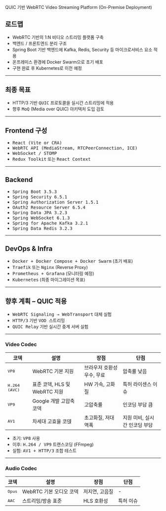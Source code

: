 QUIC 기반 WebRTC Video Streaming Platform (On-Premise Deployment)



## 로드맵

- WebRTC 기반의 1:N 비디오 스트리밍 플랫폼 구축
- 백엔드 / 프론트엔드 분리 구조
- Spring Boot 기반 백엔드에 Kafka, Redis, Security 등 마이크로서비스 요소 적용
- 온프레미스 환경에 Docker Swarm으로 초기 배포
- 구현 완료 후 Kubernetes로 이전 예정

---

## 최종 목표

- HTTP/3 기반 <kbd>QUIC</kbd> 프로토콜을 실시간 스트리밍에 적용
- 향후 <kbd>MoQ</kbd> (Media over QUIC) 아키텍처 도입 검토

---

## Frontend 구성

<ul>
  <li><kbd>React (Vite or CRA)</kbd></li>
  <li><kbd>WebRTC API (MediaStream, RTCPeerConnection, ICE)</kbd></li>
  <li><kbd>WebSocket / STOMP</kbd></li>
  <li><kbd>Redux Toolkit</kbd> 또는 <kbd>React Context</kbd></li>
</ul>

---

## Backend

<ul>
  <li><kbd>Spring Boot 3.5.3</kbd></li>
  <li><kbd>Spring Security 6.5.1</kbd></li>
  <li><kbd>Spring Authorization Server 1.5.1</kbd></li>
  <li><kbd>OAuth2 Resource Server 6.5.4</kbd></li>
  <li><kbd>Spring Data JPA 3.2.3</kbd></li>
  <li><kbd>Spring WebSocket 6.1.3</kbd></li>
  <li><kbd>Spring for Apache Kafka 3.2.1</kbd></li>
  <li><kbd>Spring Data Redis 3.2.3</kbd></li>
</ul>


---

## DevOps & Infra

<ul>
  <li><kbd>Docker + Docker Compose + Docker Swarm</kbd> (초기 배포)</li>
  <li><kbd>Traefik</kbd> 또는 <kbd>Nginx</kbd> (Reverse Proxy)</li>
  <li><kbd>Prometheus + Grafana</kbd> (모니터링 예정)</li>
  <li><kbd>Kubernetes</kbd> (최종 마이그레이션 목표)</li>
</ul>

---

## 향후 계획 – QUIC 적용

<ul>
  <li><kbd>WebRTC Signaling → WebTransport</kbd> 대체 실험</li>
  <li><kbd>HTTP/3</kbd> 기반 <kbd>VOD 스트리밍</kbd></li>
  <li><kbd>QUIC Relay</kbd> 기반 실시간 중계 서버 실험</li>
</ul>


---


### Video Codec

<table>
<thead>
<tr><th>코덱</th><th>설명</th><th>장점</th><th>단점</th></tr>
</thead>
<tbody>
<tr><td><kbd>VP8</kbd></td><td>WebRTC 기본 지원</td><td>브라우저 호환성 우수, 무료</td><td>압축률 낮음</td></tr>
<tr><td><kbd>H.264 (AVC)</kbd></td><td>표준 코덱, HLS 및 WebRTC 지원</td><td>HW 가속, 고화질</td><td>특허 라이센스 이슈</td></tr>
<tr><td><kbd>VP9</kbd></td><td>Google 개발 고압축 코덱</td><td>고압축률</td><td>인코딩 부담 큼</td></tr>
<tr><td><kbd>AV1</kbd></td><td>차세대 고효율 코덵</td><td>초고화질, 저대역폭</td><td>지원 미비, 실시간 인코딩 부담</td></tr>
</tbody>
</table>

<ul>
  <li>초기: <kbd>VP8</kbd> 사용</li>
  <li>이후: <kbd>H.264 / VP9</kbd> 트랜스코딩 (FFmpeg)</li>
  <li>실험: <kbd>AV1 + HTTP/3</kbd> 조합 테스트</li>
</ul>

---

### Audio Codec

<table>
<thead>
<tr><th>코덱</th><th>설명</th><th>장점</th><th>단점</th></tr>
</thead>
<tbody>
<tr><td><kbd>Opus</kbd></td><td>WebRTC 기본 오디오 코덱</td><td>저지연, 고음질</td><td>-</td></tr>
<tr><td><kbd>AAC</kbd></td><td>스트리밍/방송 표준</td><td>HLS 호환성</td><td>특허 이슈</td></tr>
</tbody>
</table>



